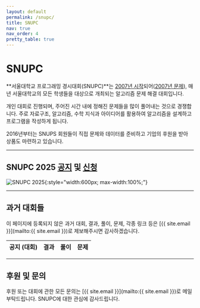 ```yaml
---
layout: default
permalink: /snupc/
title: SNUPC
nav: true
nav_order: 4
pretty_table: true
---
```


# SNUPC

**서울대학교 프로그래밍 경시대회(SNUPC)**는 [2007년 시작](https://algospot.com/forum/read/139/)되어([2007년 문제](/assets/pdf/snupc0_2007.pdf)), 매년 서울대학교의 모든 학생들을 대상으로 개최되는 알고리즘 문제 해결 대회입니다.

개인 대회로 진행되며, 주어진 시간 내에 정해진 문제들을 많이 풀어내는 것으로 경쟁합니다. 주로 자료구조, 알고리즘, 수학 지식과 아이디어를 활용하여 알고리즘을 설계하고 프로그램을 작성하게 됩니다.

2016년부터는 SNUPS 회원들이 직접 문제와 데이터를 준비하고 기업의 후원을 받아 상품도 마련하고 있습니다.

---

## SNUPC 2025 [공지](/snupc2025/) 및 [신청](https://forms.gle/3477BGwDZjyFk97E7)
![SNUPC 2025](/assets/img/poster/snupc2025.jpg){:style="width:600px; max-width:100%;"}

---

## 과거 대회들

이 페이지에 등록되지 않은 과거 대회, 결과, 풀이, 문제, 각종 링크 등은 [{{ site.email }}](mailto:{{ site.email }})로 제보해주시면 감사하겠습니다.

<table id="table-snupc" data-toggle="table" data-url="{{ '/assets/json/snupc-links.json' | relative_url }}">
  <thead>
    <tr>
      <th data-field="announce" data-align="center">공지 (대회)</th>
      <th data-field="result" data-align="center">결과</th>
      <th data-field="solution" data-align="center">풀이</th>
      <th data-field="problem" data-align="center">문제</th>
    </tr>
  </thead>
</table>

<script src="https://code.jquery.com/jquery-latest.min.js"></script>
<script>
$(document).ready(function() {
  $('#table-snupc').bootstrapTable({
    columns: [{ field: 'announce', align: 'center',
      formatter: function(value, row, index) {
        let year = value ? `<a href="${value}" target="_blank">${row.year}</a>` : row.year;
        if (row.div1contest && row.div2contest) return `${year} (<a href="${row.div1contest}" target="_blank">Div1</a> <a href="${row.div2contest}" target="_blank">Div2</a>)`;
        if (row.contest) return `${year} (<a href="${row.contest}" target="_blank">대회</a>)`;
        return year;
      }
    }, { field: 'result', align: 'center',
      formatter: function(value, row, index) {
        if (value) return `<a href="${value}" target="_blank">결과</a>`;
        if (row.div1result && row.div2result) return `<a href="${row.div1result}" target="_blank">Div1</a> <a href="${row.div2result}" target="_blank">Div2</a>`;
        return '';
      }
    }, { field: 'solution', align: 'center',
      formatter: function(value, row, index) {
        return value ? `<a href="${value}" target="_blank">풀이</a>` : '';
      }
    }, { field: 'problem', align: 'center',
      formatter: function(value, row, index) {
        return value ? `<a href="${value}" target="_blank">문제</a>` : '';
      }
    }]
  });
});
</script>

---

## 후원 및 문의
후원 또는 대회에 관한 모든 문의는 [{{ site.email }}](mailto:{{ site.email }})로 메일 부탁드립니다. SNUPC에 대한 관심에 감사드립니다.
